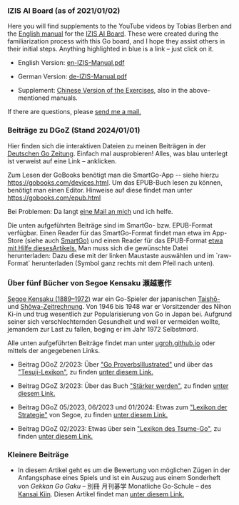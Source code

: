### IZIS AI Board (as of 2021/01/02)

Here you will find supplements to the YouTube videos by Tobias Berben and the [English manual](http://121.41.64.145:8089/book/English%20Manual%20%20V2.pdf) for the [IZIS AI Board](https://eurogojournal.com/blog/ai-go-board/). These were created during the familiarization process with this Go board, and I hope they assist others in their initial steps. Anything highlighted in blue is a link – just click on it.


*	English Version: [en-IZIS-Manual.pdf](https://ugroh.github.io/IZIS/en-IZIS-Manual.pdf)  

* German Version: [de-IZIS-Manual.pdf](https://ugroh.github.io/IZIS/de-IZIS-Manual.pdf) 

* Supplement: [Chinese Version of the Exercises](https://ugroh.github.io/IZIS/en-06-Ecercise-cn.pdf), also in the above-mentioned manuals.
	                                                          
If there are questions, please [send me a mail.](mailto:ugroh@mac.com) 



### Beiträge zu DGoZ (Stand 2024/01/01)

Hier finden sich die interaktiven Dateien zu meinen Beiträgen in der [Deutschen Go Zeitung](https://www.dgob.de/info-und-service/deutsche-go-zeitung/). Einfach mal ausprobieren! Alles, was blau unterlegt ist verweist auf eine Link –  anklicken.

Zum Lesen der GoBooks benötigt man die SmartGo-App -- siehe hierzu <https://gobooks.com/devices.html>. Um das EPUB-Buch lesen zu können, benötigt man einen Editor. Hinweise auf diese findet man unter <https://gobooks.com/epub.html>

Bei Problemen: Da langt [eine Mail an mich](mailto:ugroh@mac.com) und ich helfe.

Die unten aufgeführten Beiträge sind im SmartGo- bzw. EPUB-Format verfügbar. Einen Reader für das SmartGo-Format findet man etwa im App-Store (siehe auch [SmartGo)](https://smartgo.com) und einen Reader für das EPUB-Format [etwa mit Hilfe diesesArtikels.](https://www.chip.de/news/E-Book-Tools-fuer-Windows-10-Das-sind-die-Top-3_182511780.html) Man muss sich die gewünschte Datei herunterladen: Dazu diese mit der linken Maustaste auswählen und im \`raw-Format\` herunterladen (Symbol ganz rechts mit dem Pfeil nach unten).

### Über fünf Bücher von Segoe Kensaku 瀬越憲作

[Segoe Kensaku (1889–1972)](https://senseis.xmp.net/?Segoe) war ein Go-Spieler der japanischen <a href="https://de.wikipedia.org/wiki/Taish%C5%8D-Zeit"> Taishō-</a> und <a href="https://de.wikipedia.org/wiki/Sh%C5%8Dwa-Zeit"> Shōwa-Zeitrechnung</a>. Von 1946 bis 1948 war er Vorsitzender des Nihon Ki-in und trug wesentlich zur Popularisierung von Go in Japan bei. Aufgrund seiner sich verschlechternden Gesundheit und weil er vermeiden wollte, jemandem zur Last zu fallen, beging er im Jahr 1972 Selbstmord.

Alle unten aufgeführten Beiträge findet man unter [ugroh.github.io](https://github.com/ugroh/ugroh.github.io) oder mittels der angegebenen Links.

* Beitrag DGoZ 2/2023: Über [\"Go ProverbsIllustrated\"](https://senseis.xmp.net/?GoProverbsIllustrated) und über das [\"Tesuji-Lexikon\"](https://senseis.xmp.net/?SegoeTesujiDictionary), zu finden [unter diesem Link.](https://ugroh.github.io/main/Beitrag-2023-02)

* Beitrag DGoZ 3/2023: Über das Buch [\"Stärker werden\"](https://senseis.xmp.net/?TheBookToIncreaseYourFightingStrengthAtGo), zu finden [unter diesem Link.](https://github.com/ugroh/ugroh.github.io/tree/main/Beitrag-2023-03)

* Beitrag DGoZ 05/2023, 06/2023 und 01/2024: Etwas zum [\"Lexikon der Strategie\"](https://www.amazon.co.jp/作戦辞典-瀬越-憲作/dp/4416686013) von Segoe, zu finden [unter diesem Link.](https://github.com/ugroh/ugroh.github.io/tree/main/Beitrag-2023-05)

* Beitrag DGoZ 02/2023: Etwas über sein [\"Lexikon des Tsume-Go\"](https://senseis.xmp.net/?SegoeTsumegoDictionary), zu finden [unter diesem Link.](https://github.com/ugroh/ugroh.github.io/tree/main/Beitrag-2024-02)

### Kleinere Beiträge


* In diesem Artikel geht es um die Bewertung von möglichen Zügen in der Anfangsphase eines Spiels und ist ein Auszug aus einem Sonderheft von *Gekkan Go Gaku* – 別冊 月刊碁学 Monatliche Go-Schule – des [Kansai Kiin](https://senseis.xmp.net/?KansaiKiIn). Diesen Artikel findet man [unter diesem Link.](https://github.com/ugroh/ugroh.github.io/tree/main/Beitrag-Gefuehl)



